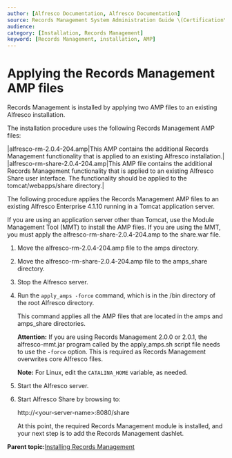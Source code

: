 ```yaml
---
author: [Alfresco Documentation, Alfresco Documentation]
source: Records Management System Administration Guide \(Certification\)
audience: 
category: [Installation, Records Management]
keyword: [Records Management, installation, AMP]
---
```


# Applying the Records Management AMP files

Records Management is installed by applying two AMP files to an existing Alfresco installation.

The installation procedure uses the following Records Management AMP files:

|alfresco-rm-2.0.4-204.amp|This AMP contains the additional Records Management functionality that is applied to an existing Alfresco installation.|
|alfresco-rm-share-2.0.4-204.amp|This AMP file contains the additional Records Management functionality that is applied to an existing Alfresco Share user interface. The functionality should be applied to the tomcat/webapps/share directory.|

The following procedure applies the Records Management AMP files to an existing Alfresco Enterprise 4.1.10 running in a Tomcat application server.

If you are using an application server other than Tomcat, use the Module Management Tool \(MMT\) to install the AMP files. If you are using the MMT, you must apply the alfresco-rm-share-2.0.4-204.amp to the share.war file.

1.  Move the alfresco-rm-2.0.4-204.amp file to the amps directory.

2.  Move the alfresco-rm-share-2.0.4-204.amp file to the amps\_share directory.

3.  Stop the Alfresco server.

4.  Run the `apply_amps -force` command, which is in the /bin directory of the root Alfresco directory.

    This command applies all the AMP files that are located in the amps and amps\_share directories.

    **Attention:** If you are using Records Management 2.0.0 or 2.0.1, the alfresco-mmt.jar program called by the apply\_amps.sh script file needs to use the `-force` option. This is required as Records Management overwrites core Alfresco files.

    **Note:** For Linux, edit the `CATALINA_HOME` variable, as needed.

5.  Start the Alfresco server.

6.  Start Alfresco Share by browsing to:

    http://<your-server-name\>:8080/share

    At this point, the required Records Management module is installed, and your next step is to add the Records Management dashlet.


**Parent topic:**[Installing Records Management](../tasks/rm-install-proc.md)

